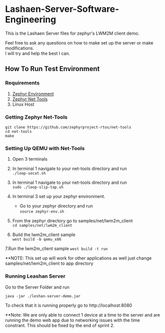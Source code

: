 # Lashaen-Server-Software-Engineering

This is the Lashaen Server files for zephyr's LWM2M client demo.

Feel free to ask any questions on how to make set up the server or make modifications.  
I will try and help the best I can.

## How To Run Test Environment
### Requirements
1. [Zephyr Environment](https://docs.zephyrproject.org/latest/getting_started/index.html)
2. [Zephyr Net Tools](https://github.com/zephyrproject-rtos/net-tools)
3. Linux Host

### Getting Zephyr Net-Tools
````
git clone https://github.com/zephyrproject-rtos/net-tools
cd net-tools
make
````

### Setting Up QEMU with Net-Tools
1. Open 3 terminals

2. In terminal 1 navigate to your net-tools directory and run  
  ````./loop-socat.sh````
  
3. In terminal 1 navigate to your net-tools directory and run  
  ````sudo ./loop-slip-tap.sh````
  
4. In terminal 3 set up your zephyr environment.  
    * Go to your zephyr directory and run  
      ````source zephyr-env.sh````
      
5. From the zephyr directory go to samples/net/lwm2m_client  
  ````cd samples/net/lwm2m_client````
  
6. Build the lwm2m_client sample  
  ````west build -b qemu_x86````

7.Run the lwm2m_client sample
  ````west build -t run````
  
**NOTE: This set up will work for other applications as well just change samples/net/lwm2m_client to app directory

### Running Leashan Server
Go to the Server Folder and run
````
java -jar ./leshan-server-demo.jar
````

To check that it is running properly go to http://localhost:8080

**Note: We are only able to connect 1 device at a time to the server and are running the demo web app due to networking issues with the time constrant. This should be fixed by the end of sprint 2.
